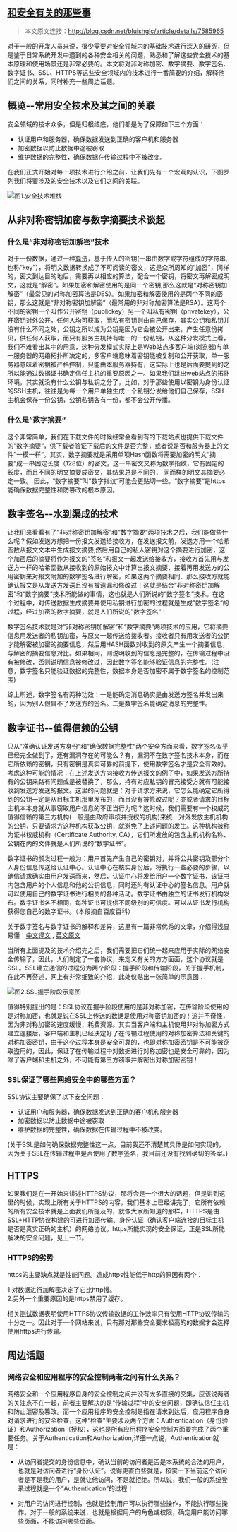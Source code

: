 ## [和安全有关的那些事](http://blog.csdn.net/bluishglc/article/details/7585965)

> 本文原文连接：http://blog.csdn.net/bluishglc/article/details/7585965 

对于一般的开发人员来说，很少需要对安全领域内的基础技术进行深入的研究，但是鉴于日常系统开发中遇到的各种安全相关的问题，熟悉和了解这些安全技术的基本原理和使用场景还是非常必要的。本文将对非对称加密、数字摘要、数字签名、数字证书、SSL、HTTPS等这些安全领域内的技术进行一番简要的介绍，解释他们之间的关系，同时补充一些周边话题。

## 概览--常用安全技术及其之间的关联

安全领域的技术众多，但是归根结底，他们都是为了保障如下三个方面：     

- 认证用户和服务器，确保数据发送到正确的客户机和服务器
- 加密数据以防止数据中途被窃取
- 维护数据的完整性，确保数据在传输过程中不被改变。

在我们正式开始对每一项技术进行介绍之前，让我们先有一个宏观的认识，下图罗列我们将要涉及的安全技术以及它们之间的关联。

![图1.安全技术堆栈](http://my.csdn.net/uploads/201205/21/1337566646_9367.png)

## 从非对称密钥加密与数字摘要技术谈起

### 什么是“非对称密钥加解密”技术

对于一份数据，通过一种[算法](http://lib.csdn.net/base/datastructure)，基于传入的密钥(一串由数字或字符组成的字符串,也称“key”），将明文数据转换成了不可阅读的密文，这是众所周知的“加密”，同样的，密文到达目的地后，需要再以相应的算法，配合一个密钥，将密文再解密成明文，这就是“解密”。如果加密和解密使用的是同一个密钥,那么这就是“对称密钥加解密”（最常见的对称加密算法是DES）。如果加密和解密使用的是两个不同的密钥，那么这就是“非对称密钥加解密”（最常用的非对称加密算法是RSA）。这两个不同的密钥一个叫作公开密钥（publickey）另一个叫私有密钥（privatekey），公开密钥对外公开，任何人均可获取，而私有密钥则由自己保存，其实公钥和私钥并没有什么不同之处，公钥之所以成为公钥是因为它会被公开出来，产生任意份拷贝，供任何人获取，而只有服务主机持有唯一的一份私钥，从这种分发模式上看，我们不难看出其中的用意，这种分发模式实际上是Web站点多客户端(浏览器)与单一服务器的网络拓扑所决定的，多客户端意味着密钥能被复制和公开获取，单一服务器意味着密钥被严格控制，只能由本服务器持有，这实际上也是后面要提到的之所以能通过数据证书确定信任主机的重要原因之一。如果我们跳出web站点的拓扑环境，其实就没有什么公钥与私钥之分了，比如，对于那些使用以密钥为身份认证的SSH主机，往往是为每一个用户单独生成一个私钥分发给他们自己保存，SSH主机会保存一份公钥，公钥私钥各有一份，都不会公开传播。

### 什么是“数字摘要“

这个非常简单，我们在下载文件的时候经常会看到有的下载站点也提供下载文件的“数字摘要“，供下载者验证下载后的文件是否完整，或者说是否和服务器上的文件”一模一样“。其实，数字摘要就是采用单项Hash函数将需要加密的明文“摘要”成一串固定长度（128位）的密文，这一串密文又称为数字指纹，它有固定的长度，而且不同的明文摘要成密文，其结果总是不同的， 同而样的明文其摘要必定一致。 因此，“数字摘要“叫”数字指纹“可能会更贴切一些。“数字摘要“是https能确保数据完整性和防篡改的根本原因。

## 数字签名--水到渠成的技术

让我们来看看有了“非对称密钥加解密”和“数字摘要“两项技术之后，我们能做些什么呢？假如发送方想把一份报文发送给接收方，在发送报文前，发送方用一个哈希函数从报文文本中生成报文摘要,然后用自己的私人密钥对这个摘要进行加密，这个加密后的摘要将作为报文的”签名“和报文一起发送给接收方，接收方首先用与发送方一样的哈希函数从接收到的原始报文中计算出报文摘要，接着再用发送方的公用密钥来对报文附加的数字签名进行解密，如果这两个摘要相同、那么接收方就能确认报文是从发送方发送且没有被遗漏和修改过！这就是结合“非对称密钥加解密”和“数字摘要“技术所能做的事情，这也就是人们所说的“数字签名”技术。在这个过程中，对传送数据生成摘要并使用私钥进行加密的过程就是生成”数字签名“的过程，经过加密的数字摘要，就是人们所说的”数字签名“！

数字签名技术就是对“非对称密钥加解密”和“数字摘要“两项技术的应用，它将摘要信息用发送者的私钥加密，与原文一起传送给接收者。接收者只有用发送者的公钥才能解密被加密的摘要信息，然后用HASH函数对收到的原文产生一个摘要信息，与解密的摘要信息对比。如果相同，则说明收到的信息是完整的，在传输过程中没有被修改，否则说明信息被修改过，因此数字签名能够验证信息的完整性。(注意，数字签名只能验证数据的完整性，数据本身是否加密不属于数字签名的控制范围)

综上所述，数字签名有两种功效：一是能确定消息确实是由发送方签名并发出来的，因为别人假冒不了发送方的签名。二是数字签名能确定消息的完整性。

## 数字证书--值得信赖的公钥

只从”准确认证发送方身份“和”确保数据完整性“两个安全方面来看，数字签名似乎已经完全做到了，还有漏洞存在的可能么？有，漏洞不在数字签名技术本身，而在它所依赖的密钥，只有密钥是真实可靠的前提下，使用数字签名才是安全有效的。考虑这种可能的情况：在上述发送方向接收方传送报文的例子中，如果发送方所持有的公钥来路有问题或是被替换了，那么，持有对应私钥的冒充接受方就有可能接收到发送方发送的报文。这里的问题就是：对于请求方来说，它怎么能确定它所得到的公钥一定是从目标主机那里发布的，而且没有被篡改过呢？亦或者请求的目标主机本本身就从事窃取用户信息的不正当行为呢？这时候，我们需要有一个权威的值得信赖的第三方机构(一般是由政府审核并授权的机构)来统一对外发放主机机构的公钥，只要请求方这种机构获取公钥，就避免了上述问题的发生。这种机构被称为证书权威机构（Certificate Authority, CA），它们所发放的包含主机机构名称、公钥在内的文件就是人们所说的“数字证书”。

数字证书的颁发过程一般为：用户首先产生自己的密钥对，并将公共密钥及部分个人身份信息传送给认证中心。认证中心在核实身份后，将执行一些必要的步骤，以确信请求确实由用户发送而来，然后，认证中心将发给用户一个数字证书，该证书内包含用户的个人信息和他的公钥信息，同时还附有认证中心的签名信息。用户就可以使用自己的数字证书进行相关的各种活动。数字证书由独立的证书发行机构发布。数字证书各不相同，每种证书可提供不同级别的可信度。可以从证书发行机构获得您自己的数字证书。（本段摘自百度百科）

关于数字签名与数字证书的解释和差异，这里有一篇非常优秀的文章，介绍得浅显易懂：[中文译文](http://www.cnblogs.com/heart-runner/archive/2012/01/30/2332020.html) , [英文原文](http://www.youdzone.com/signature.htmlSSL)

当所有上面提及的技术介绍完之后，我们需要把它们统一起来应用于实际的网络安全传输了，因此，人们制定了一套协议，来定义有关的方方面面，这个协议就是SSL。SSL建立通信的过程分为两个阶段：握手阶段和传输阶段，关于握手机制，在此不再赘述，网上有非常细致的介绍，此处仅贴出一张简单的示意图：

![图2.SSL握手阶段示意图](http://my.csdn.net/uploads/201205/21/1337559808_7479.jpg)

值得特别提出的是：SSL协议在握手阶段使用的是非对称加密，在传输阶段使用的是对称加密，也就是说在SSL上传送的数据是使用对称密钥加密的！这并不奇怪，因为非对称加密的速度缓慢，耗费资源。其实当客户端和主机使用非对称加密方式建立连接后，客户端和主机已经决定好了在传输过程使用的对称加密算法和关键的对称加密密钥，由于这个过程本身是安全可靠的，也即对称加密密钥是不可能被窃取盗用的，因此，保证了在传输过程中对数据进行对称加密也是安全可靠的，因为除了客户端和主机之外，不可能有第三方窃取并解密出对称加密密钥！

### SSL保证了哪些网络安全中的哪些方面？

SSL协议主要确保了以下安全问题：

- 认证用户和服务器，确保数据发送到正确的客户机和服务器
- 加密数据以防止数据中途被窃取
- 维护数据的完整性，确保数据在传输过程中不被改变。

(关于SSL是如何确保数据完整性这一点，目前我还不清楚其具体是如何实现的，因为关于SSL在传输过程中是否使用了数字签名，我目前还没有找到确切的答案。)

## HTTPS

如果我们是在一开始来讲述HTTPS协议，那将会是一个很大的话题，但是讲到这里的时候，实现上所有关于HTTPS的内容，我们基本上已经讲完了，它所有依赖的所有安全技术就是上面我们所提及的，就像大家所知道的那样，HTTPS是由SSL+HTTP协议构建的可进行加密传输、身份认证（确认客户端连接的目标主机是否是真实正确的主机）的网络协议。https所能实现的安全保证，正是SSL所能解决的安全问题，见上一节。

### HTTPS的劣势

https的主要缺点就是性能问题。造成https性能低于http的原因有两个：		

1.对数据进行加解密决定了它比http慢。		
2.另外一个重要原因的是https禁用了缓存。

相关[测试](http://lib.csdn.net/base/softwaretest)数据表明使用HTTPS协议传输数据的工作效率只有使用HTTP协议传输的十分之一。因此对于一个网站来说，只有那对那些安全要求极高的的数据才会选择使用https进行传输。

## 周边话题

### 网络安全和应用程序的安全控制两者之间有什么关系？

网络安全和一个应用程序自身的安全控制之间并没有太多直接的交集，应该说两者的关注点不在一起，前者主要解决的是“传输过程”中的安全问题，即确认信任主机和防止泄密及篡改。而一个应用程序的安全控制是指在请求到达后，应用程序自身对请求进行的安全检查，这种“检查”主要涉及两个方面：Authentication（身份验证）和Authorization（授权），这也是所有应用程序安全控制方面要完成了两个重要任务。关于Authentication和Authorization,详细一点说，Authentication就是：

- 从访问者提交的身份信息中，确认当前的访问者是否是本系统的合法的用户，也就是对访问者进行“身份认证”。说得更直白些就是，核实一下当前这个访问者是不是我的用户，是就让他访问，不是就拒绝。所以说，我们一般的系统登录过程就是一个“Authentication”的过程！

- 对用户的访问进行控制，也就是控制用户可以执行哪些操作，不能执行哪些操作。对于一般的系统来说，也就是根据用户的角色或权限，确定用户能访问哪些页面，不能访问哪些页面。 
